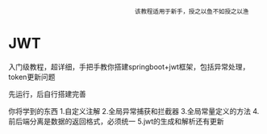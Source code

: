                                        该教程适用于新手，授之以鱼不如授之以渔

# JWT
入门级教程，超详细，手把手教你搭建springboot+jwt框架，包括异常处理，token更新问题

先运行，后自行搭建完善

你将学到的东西
1.自定义注解
2.全局异常捕获和拦截器
3.全局常量定义的方法
4.前后端分离是数据的返回格式，必须统一
5.jwt的生成和解析还有更新
